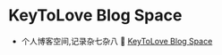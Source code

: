 # KeyToLove Blog Space

- 个人博客空间,记录杂七杂八 📝 [KeyToLove Blog Space](https://keytolove.github.io/blogs)
